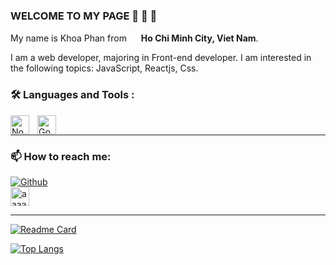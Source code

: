 <h3 > WELCOME TO MY PAGE 👋 👋 👋 </h3>
  
<p> My name is Khoa Phan from <img src="https://cdn-icons-png.flaticon.com/512/323/323319.png" width="15"/> <b>Ho Chi Minh City, Viet Nam</b>. </p>
<p> I am a web developer, majoring in Front-end developer. I am interested in the following topics: JavaScript, Reactjs, Css. </p >

### :hammer_and_wrench: Languages and Tools :

<img align="left" alt="NodeJS" width="30px" style="padding-right:10px;" src="https://cdn.jsdelivr.net/gh/devicons/devicon/icons/nodejs/nodejs-original.svg" />
<img align="left" alt="Go" width="30px" style="padding-right:10px;" src="https://cdn.jsdelivr.net/gh/devicons/devicon/icons/react/react-original.svg" />

<br>
<hr>

<h3> 📫  How to reach me: </h3>
<p>
  <a href="https://github.com/khoaphan1161996" target="_blank"><img alt="Github" src="https://img.shields.io/badge/GitHub-%2312100E.svg?&style=for-the-badge&logo=Github&logoColor=white" /></a>
  <br>
  <a href="https://www.linkedin.com/in/khoa-phan-7b811b224" target="blank"><img align="center" width src="https://raw.githubusercontent.com/rahuldkjain/github-profile-readme-generator/master/src/images/icons/Social/linked-in-alt.svg" alt="aaaaakhoa" height="30" width="40" /></a>
</p>

<hr>

[![Readme Card](https://github-readme-stats.vercel.app/api/pin/?username=khoaphan1161996&repo=jobster&theme=radical&show_icons=true)](https://github.com/khoaphan1161996/jobster)

[![Top Langs](https://github-readme-stats.vercel.app/api/top-langs/?username=phuhung273&layout=compact&theme=vision-friendly-dark)](https://github.com/anuraghazra/github-readme-stats)

